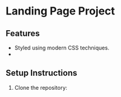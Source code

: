 # Landing Page Project

## Features
- Styled using modern CSS techniques.
- 
## Setup Instructions
1. Clone the repository:
